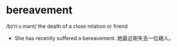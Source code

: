 # bereavement
/bɪˈriːv.mənt/
the death of a close relation or friend

- She has recently suffered a bereavement.
她最近剛失去一位親人。